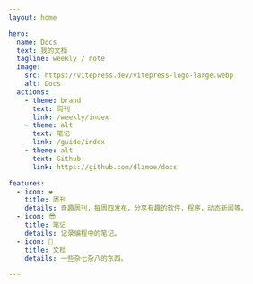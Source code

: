 ```yaml
---
layout: home

hero:
  name: Docs
  text: 我的文档
  tagline: weekly / note
  image:
    src: https://vitepress.dev/vitepress-logo-large.webp
    alt: Docs
  actions:
    - theme: brand
      text: 周刊
      link: /weekly/index
    - theme: alt
      text: 笔记
      link: /guide/index
    - theme: alt
      text: Github
      link: https://github.com/dlzmoe/docs

features:
  - icon: ❤️
    title: 周刊
    details: 奇趣周刊，每周四发布，分享有趣的软件，程序，动态新闻等。
  - icon: 😎
    title: 笔记
    details: 记录编程中的笔记。
  - icon: 👾
    title: 文档
    details: 一些杂七杂八的东西。

---
```


<style>
.VPHero .text {
  font-size: 18px;
}

.VPImage {
  border-radius: 50%;
}

:root {
  --vp-home-hero-name-color: transparent;
  --vp-home-hero-name-background: -webkit-linear-gradient(120deg, #bd34fe 30%, #41d1ff);
  --vp-home-hero-image-background-image: linear-gradient(-45deg, #bd34fe 50%, #47caff 50%);
  --vp-home-hero-image-filter: blur(40px);
}

@media (min-width: 640px) {
  :root {
    --vp-home-hero-image-filter: blur(56px);
  }
}

@media (min-width: 960px) {
  :root {
    --vp-home-hero-image-filter: blur(72px);
  }
}
</style>